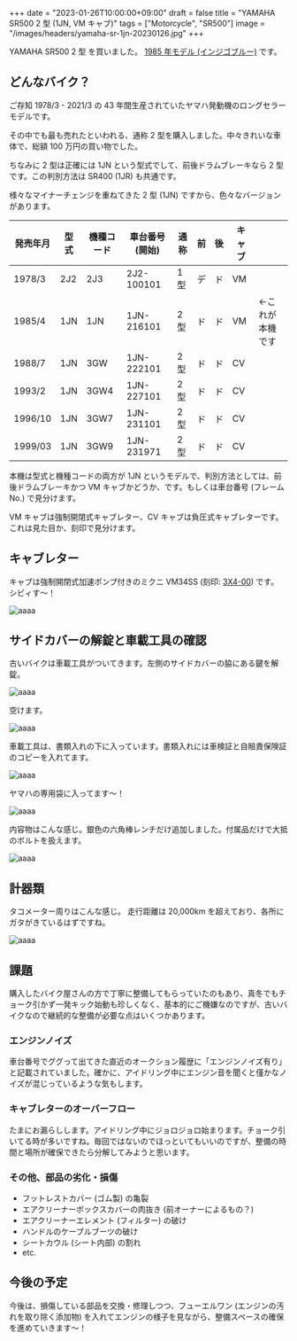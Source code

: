 +++
date = "2023-01-26T10:00:00+09:00"
draft = false
title = "YAMAHA SR500 2 型 (1JN, VM キャブ)"
tags = ["Motorcycle", "SR500"]
image = "/images/headers/yamaha-sr-1jn-20230126.jpg"
+++

YAMAHA SR500 2 型 を買いました。
[1985 年モデル (インジゴブルー)](/images/yamaha-sr-1jn-202301011102.jpg) です。

## どんなバイク？

ご存知 1978/3 - 2021/3 の 43 年間生産されていたヤマハ発動機のロングセラーモデルです。

その中でも最も売れたといわれる、通称 2 型を購入しました。中々きれいな車体で、総額 100 万円の買い物でした。

ちなみに 2 型は正確には 1JN という型式でして、前後ドラムブレーキなら 2 型です。この判別方法は SR400 (1JR) も共通です。

様々なマイナーチェンジを重ねてきた 2 型 (1JN) ですから、色々なバージョンがあります。

発売年月|型式|機種コード|車台番号 (開始)|通称|前|後|キャブ|&nbsp;
-|-|-|-|-|-|-|-|-
1978/3|2J2|2J3|2J2-100101|1 型|デ|ド|VM|
1985/4|1JN|1JN|1JN-216101|2 型|ド|ド|VM|←これが本機です
1988/7|1JN|3GW|1JN-222101|2 型|ド|ド|CV|
1993/2|1JN|3GW4|1JN-227101|2 型|ド|ド|CV|
1996/10|1JN|3GW7|1JN-231101|2 型|ド|ド|CV|
1999/03|1JN|3GW9|1JN-231971|2 型|ド|ド|CV|

本機は型式と機種コードの両方が 1JN というモデルで、判別方法としては、前後ドラムブレーキかつ VM キャブかどうか、です。もしくは車台番号 (フレーム No.) で見分けます。

VM キャブは強制開閉式キャブレター、CV キャブは負圧式キャブレターです。これは見た目か、刻印で見分けます。

## キャブレター

キャブは強制開閉式加速ポンプ付きのミクニ VM34SS (刻印: [3X4-00](/images/yamaha-sr-1jn-carburetor-202301051616.jpg)) です。
シビィす～！

![aaaa](/images/yamaha-sr-1jn-carburetor-202301051612.jpg)

## サイドカバーの解錠と車載工具の確認

古いバイクは車載工具がついてきます。左側のサイドカバーの脇にある鍵を解錠。

![aaaa](/images/yamaha-sr-1jn-202301211750.jpg)

空けます。

![aaaa](/images/yamaha-sr-1jn-202301211749.jpg)

車載工具は、書類入れの下に入っています。書類入れには車検証と自賠責保険証のコピーを入れてます。

![aaaa](/images/yamaha-sr-1jn-202301211748.jpg)

ヤマハの専用袋に入ってます～！

![aaaa](/images/yamaha-sr-1jn-202301211747.jpg)

内容物はこんな感じ。銀色の六角棒レンチだけ追加しました。付属品だけで大抵のボルトを扱えます。

![aaaa](/images/yamaha-sr-1jn-202301211746.jpg)

## 計器類

タコメーター周りはこんな感じ。
走行距離は 20,000km を超えており、各所にガタがきているはずですね。

![aaaa](/images/yamaha-sr-1jn-tachometer-202301051611.jpg)

## 課題

購入したバイク屋さんの方で丁寧に整備してもらっていたのもあり、真冬でもチョーク引かず一発キック始動も珍しくなく、基本的にご機嫌なのですが、古いバイクなので継続的な整備が必要な点はいくつかあります。

### エンジンノイズ

車台番号でググって出てきた直近のオークション履歴に「エンジンノイズ有り」と記載されていました。確かに、アイドリング中にエンジン音を聞くと僅かなノイズが混じっているような気もします。

### キャブレターのオーバーフロー

たまにお漏らしします。アイドリング中にジョロジョロ始まります。チョーク引いてる時が多いですね。毎回ではないのでほっといてもいいのですが、整備の時間と場所が確保できたら分解してみようと思います。

### その他、部品の劣化・損傷

- フットレストカバー (ゴム製) の亀裂
- エアクリーナーボックスカバーの肉抜き (前オーナーによるもの？)
- エアクリーナーエレメント (フィルター) の破け
- ハンドルのケーブルブーツの破け
- シートカウル (シート内部) の割れ
- etc.

## 今後の予定

今後は、損傷している部品を交換・修理しつつ、フューエルワン (エンジンの汚れを取り除く添加物) を入れてエンジンの様子を見ながら、整備スペースの確保を進めていきます～！
